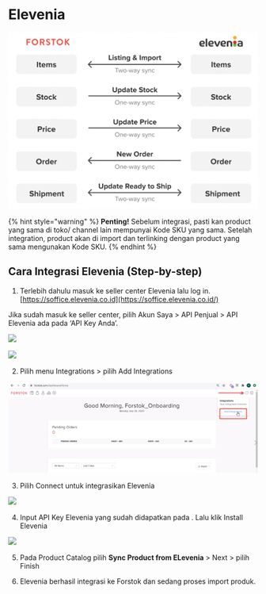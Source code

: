 # Elevenia

![](../../.gitbook/assets/screen-shot-2021-05-31-at-1.55.14-pm.png)

{% hint style="warning" %}
**Penting!**  Sebelum integrasi, pasti kan product yang sama di toko/ channel lain mempunyai Kode SKU yang sama. Setelah integration, product akan di import dan terlinking dengan product yang sama mengunakan Kode SKU.
{% endhint %}

## Cara Integrasi Elevenia \(Step-by-step\)



1. Terlebih dahulu masuk ke seller center Elevenia lalu log in. [https://soffice.elevenia.co.id](https://soffice.elevenia.co.id/)  
  
Jika sudah masuk ke seller center, pilih Akun Saya &gt; API Penjual &gt; API Elevenia ada pada ‘API Key Anda’.

![](https://s3.amazonaws.com/cdn.freshdesk.com/data/helpdesk/attachments/production/48083389644/original/HzzvI4MG0qp49n0MqefCSEywQcb4dU2RvQ.png?1611657590)

![](https://s3.amazonaws.com/cdn.freshdesk.com/data/helpdesk/attachments/production/48083390696/original/94MIKd8EsHl_9pI_4gAMHIXnwudaW1PIRQ.png?1611657827)

2. Pilih menu Integrations &gt; pilih Add Integrations

![](../../.gitbook/assets/image%20%28142%29.png)

3.  Pilih Connect untuk integrasikan Elevenia

![](https://s3.amazonaws.com/cdn.freshdesk.com/data/helpdesk/attachments/production/48083388901/original/jOolF0PgVZ0eM7PdAIEpJt7ZjGYSANUtdA.png?1611657405)

4. Input API Key Elevenia yang sudah didapatkan pada . Lalu klik Install Elevenia

![](https://s3.amazonaws.com/cdn.freshdesk.com/data/helpdesk/attachments/production/48062606507/original/J4skiqW4naEN3W0jRx2l-y4e7l_4fToqEg.png?1601871452)

5. Pada Product Catalog pilih **Sync Product from ELevenia** &gt; Next &gt; pilih Finish

6. Elevenia berhasil integrasi ke Forstok dan sedang proses import produk.

